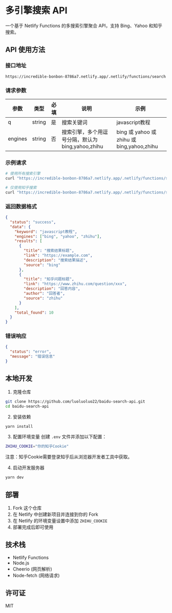# 多引擎搜索 API

一个基于 Netlify Functions 的多搜索引擎聚合 API，支持 Bing、Yahoo 和知乎搜索。

## API 使用方法

### 接口地址
```
https://incredible-bonbon-8786a7.netlify.app/.netlify/functions/search
```

### 请求参数

| 参数 | 类型 | 必填 | 说明 | 示例 |
|------|------|------|------|------|
| q | string | 是 | 搜索关键词 | javascript教程 |
| engines | string | 否 | 搜索引擎，多个用逗号分隔，默认为 bing,yahoo,zhihu | bing 或 yahoo 或 zhihu 或 bing,yahoo,zhihu |

### 示例请求

```bash
# 使用所有搜索引擎
curl "https://incredible-bonbon-8786a7.netlify.app/.netlify/functions/search?q=javascript教程"

# 仅使用知乎搜索
curl "https://incredible-bonbon-8786a7.netlify.app/.netlify/functions/search?q=javascript教程&engines=zhihu"
```

### 返回数据格式

```json
{
  "status": "success",
  "data": {
    "keyword": "javascript教程",
    "engines": ["bing", "yahoo", "zhihu"],
    "results": [
      {
        "title": "搜索结果标题",
        "link": "https://example.com",
        "description": "搜索结果描述",
        "source": "bing"
      },
      {
        "title": "知乎问题标题",
        "link": "https://www.zhihu.com/question/xxx",
        "description": "回答内容",
        "author": "回答者",
        "source": "zhihu"
      }
    ],
    "total_found": 10
  }
}
```

### 错误响应

```json
{
  "status": "error",
  "message": "错误信息"
}
```

## 本地开发

1. 克隆仓库
```bash
git clone https://github.com/luoluoluo22/baidu-search-api.git
cd baidu-search-api
```

2. 安装依赖
```bash
yarn install
```

3. 配置环境变量
创建 `.env` 文件并添加以下配置：
```bash
ZHIHU_COOKIE="你的知乎Cookie"
```
注意：知乎Cookie需要登录知乎后从浏览器开发者工具中获取。

4. 启动开发服务器
```bash
yarn dev
```

## 部署

1. Fork 这个仓库
2. 在 Netlify 中创建新项目并连接到你的 Fork
3. 在 Netlify 的环境变量设置中添加 `ZHIHU_COOKIE`
4. 部署完成后即可使用

## 技术栈

- Netlify Functions
- Node.js
- Cheerio (网页解析)
- Node-fetch (网络请求)

## 许可证

MIT